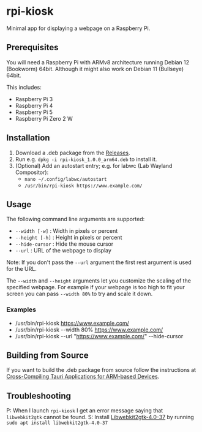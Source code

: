 # rpi-kiosk

Minimal app for displaying a webpage on a Raspberry Pi.

## Prerequisites

You will need a Raspberry Pi with ARMv8 architecture running Debian 12 (Bookworm) 64bit. Although it might also work on Debian 11 (Bullseye) 64bit.

This includes:
- Raspberry Pi 3
- Raspberry Pi 4
- Raspberry Pi 5
- Raspberry Pi Zero 2 W

## Installation

1. Download a .deb package from the [Releases](https://github.com/agrear/rpi-kiosk/releases).
2. Run e.g. `dpkg -i rpi-kiosk_1.0.0_arm64.deb` to install it.
3. (Optional) Add an autostart entry; e.g. for labwc (Lab Wayland Compositor):
    - `nano ~/.config/labwc/autostart`
    - `/usr/bin/rpi-kiosk https://www.example.com/`

## Usage

The following command line arguments are supported:
- `--width [-w]` : Width in pixels or percent
- `--height [-h]` : Height in pixels or percent
- `--hide-cursor` : Hide the mouse cursor
- `--url` : URL of the webpage to display

Note: If you don't pass the `--url` argument the first rest argument is used for the URL.

The `--width` and `--height` arguments let you customize the scaling of the specified webpage. For example if your webpage is too high to fit your screen you can pass `--width 80%` to try and scale it down.

### Examples

- /usr/bin/rpi-kiosk https://www.example.com/
- /usr/bin/rpi-kiosk --width 80% https://www.example.com/
- /usr/bin/rpi-kiosk --url "https://www.example.com/" --hide-cursor

## Building from Source

If you want to build the .deb package from source follow the instructions at [Cross-Compiling Tauri Applications for ARM-based Devices](https://v1.tauri.app/v1/guides/building/linux/#cross-compiling-tauri-applications-for-arm-based-devices).

## Troubleshooting

P: When I launch `rpi-kiosk` I get an error message saying that `libwebkit2gtk` cannot be found.
S: Install [Libwebkit2gtk-4.0-37](https://pkgs.org/download/libwebkit2gtk-4.0-37) by running `sudo apt install libwebkit2gtk-4.0-37`
